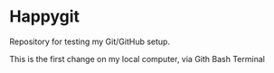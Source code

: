 # Happygit
Repository for testing my Git/GitHub setup.

This is the first change on my local computer, via Gith Bash Terminal
